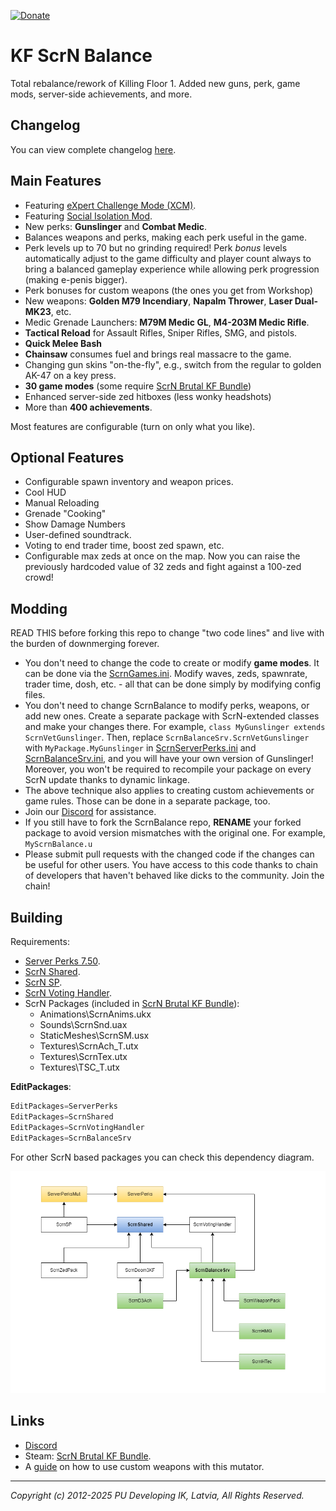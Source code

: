 [![Donate](https://img.shields.io/badge/Donate-PayPal-green.svg)](https://www.paypal.com/cgi-bin/webscr?cmd=_donations&business=VFARLRAL7CNJ4&lc=LV&item_name=Scrake%20Naders%20Community&item_number=ScrnBalance&currency_code=EUR&bn=PP%2dDonationsBF%3abtn_donateCC_LG%2egif%3aNonHosted)

<!-- some link shortcuts -->
[ScrN Brutal KF Bundle]: https://steamcommunity.com/groups/ScrNBalance/discussions/2/483368526570475472/
[Discord]: https://discord.com/invite/Y3W5crSXA5

# KF ScrN Balance

Total rebalance/rework of Killing Floor 1. Added new guns, perk, game mods, server-side achievements, and more.

## Changelog

You can view complete changelog [here](Docs/CHANGELOG.md).

## Main Features

* Featuring [eXpert Challenge Mode (XCM)](https://steamcommunity.com/groups/ScrNBalance/discussions/9/4580716151550023598/).
* Featuring [Social Isolation Mod](https://steamcommunity.com/groups/ScrNBalance/discussions/2/4666237625653274273/).
* New perks: **Gunslinger** and **Combat Medic**.
* Balances weapons and perks, making each perk useful in the game.
* Perk levels up to 70 but no grinding required! Perk *bonus* levels automatically adjust to the game difficulty and player count always to bring a balanced gameplay experience while allowing perk progression (making e-penis bigger).
* Perk bonuses for custom weapons (the ones you get from Workshop)
* New weapons: **Golden M79 Incendiary**, **Napalm Thrower**, **Laser Dual-MK23**, etc.
* Medic Grenade Launchers: **M79M Medic GL**, **M4-203M Medic Rifle**.
* **Tactical Reload** for Assault Rifles, Sniper Rifles, SMG, and pistols.
* **Quick Melee Bash**
* **Chainsaw** consumes fuel and brings real massacre to the game.
* Changing gun skins "on-the-fly", e.g., switch from the regular to golden AK-47 on a key press.
* **30 game modes** (some require [ScrN Brutal KF Bundle])
* Enhanced server-side zed hitboxes (less wonky headshots)
* More than **400 achievements**.

Most features are configurable (turn on only what you like).

## Optional Features

* Configurable spawn inventory and weapon prices.
* Cool HUD
* Manual Reloading
* Grenade "Cooking"
* Show Damage Numbers
* User-defined soundtrack.
* Voting to end trader time, boost zed spawn, etc.
* Configurable max zeds at once on the map. Now you can raise the previously hardcoded value of 32 zeds and fight against a 100-zed crowd!

## Modding
READ THIS before forking this repo to change "two code lines" and live with the burden of downmerging forever.

* You don't need to change the code to create or modify **game modes**. It can be done via the [ScrnGames.ini](Configs/ScrnGames.ini). Modify waves, zeds, spawnrate, trader time, dosh, etc. - all that can be done simply by modifying config files.
* You don't need to change ScrnBalance to modify perks, weapons, or add new ones. Create a separate package with ScrN-extended classes and make your changes there. For example, `class MyGunslinger extends ScrnVetGunslinger`. Then, replace `ScrnBalanceSrv.ScrnVetGunslinger` with `MyPackage.MyGunslinger` in [ScrnServerPerks.ini](Configs/ScrnServerPerks.ini) and [ScrnBalanceSrv.ini](Configs/ScrnBalanceSrv.ini), and you will have your own version of Gunslinger! Moreover, you won't be required to recompile your package on every ScrN update thanks to dynamic linkage.
* The above technique also applies to creating custom achievements or game rules. Those can be done in a separate package, too.
* Join our [Discord] for assistance.
* If you still have to fork the ScrnBalance repo, **RENAME** your forked package to avoid version mismatches with the original one. For example, `MyScrnBalance.u`
* Please submit pull requests with the changed code if the changes can be useful for other users. You have access to this code thanks to chain of developers that haven't behaved like dicks to the community. Join the chain!


## Building

Requirements:

* [Server Perks 7.50](https://forums.tripwireinteractive.com/index.php?threads/mut-per-server-stats.36898/).
* [ScrN Shared](https://github.com/poosh/KF-ScrnShared).
* [ScrN SP](https://github.com/poosh/KF-ScrnSP).
* [ScrN Voting Handler](https://github.com/poosh/KF-ScrnVotingHandler).
* ScrN Packages (included in [ScrN Brutal KF Bundle]):
  * Animations\ScrnAnims.ukx
  * Sounds\ScrnSnd.uax
  * StaticMeshes\ScrnSM.usx
  * Textures\ScrnAch_T.utx
  * Textures\ScrnTex.utx
  * Textures\TSC_T.utx

**EditPackages**:

```cpp
EditPackages=ServerPerks
EditPackages=ScrnShared
EditPackages=ScrnVotingHandler
EditPackages=ScrnBalanceSrv
```

For other ScrN based packages you can check this dependency diagram.

![img](Docs/img/ScrnDependency.png)

## Links

* [Discord]
* Steam: [ScrN Brutal KF Bundle].
* A [guide](http://steamcommunity.com/sharedfiles/filedetails/?id=124250783) on how to use custom weapons with this mutator.

-------------------------------------------------------------------------------

*Copyright (c) 2012-2025 PU Developing IK, Latvia, All Rights Reserved.*
